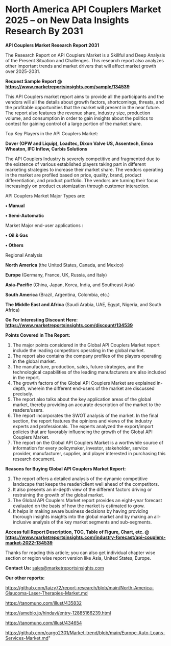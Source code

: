 # North America API Couplers Market 2025 – on New Data Insights Research By 2031

<strong>API Couplers Market Research Report 2031</strong>

The Research Report on API Couplers Market is a Skillful and Deep Analysis of the Present Situation and Challenges. This research report also analyzes other important trends and market drivers that will affect market growth over 2025-2031.

<strong>Request Sample Report @ <a href=https://www.marketreportsinsights.com/sample/134539>https://www.marketreportsinsights.com/sample/134539</a></strong>

This API Couplers market report aims to provide all the participants and the vendors will all the details about growth factors, shortcomings, threats, and the profitable opportunities that the market will present in the near future. The report also features the revenue share, industry size, production volume, and consumption in order to gain insights about the politics to contest for gaining control of a large portion of the market share.

Top Key Players in the API Couplers Market:

<strong>Dover (OPW and Liquip), Loadtec, Dixon Valve US, Assentech, Emco Wheaton, IFC Inflow, Carbis Solutions</strong>

The API Couplers Industry is severely competitive and fragmented due to the existence of various established players taking part in different marketing strategies to increase their market share. The vendors operating in the market are profiled based on price, quality, brand, product differentiation, and product portfolio. The vendors are turning their focus increasingly on product customization through customer interaction.

API Couplers Market Major Types are:

<strong>• Manual

• Semi-Automatic</strong>

Market Major end-user applications :

<strong>• Oil & Gas

• Others</strong>

Regional Analysis

</u><strong><b>North America</b></strong> (the United States, Canada, and Mexico)

<strong><b>Europe </b></strong>(Germany, France, UK, Russia, and Italy)

<strong><b>Asia-Pacific</b></strong> (China, Japan, Korea, India, and Southeast Asia)

<strong><b>South America</b></strong> (Brazil, Argentina, Colombia, etc.)

<strong><b>The Middle East and Africa</b></strong> (Saudi Arabia, UAE, Egypt, Nigeria, and South Africa)

<strong>Go For Interesting Discount Here: <a href=https://www.marketreportsinsights.com/discount/134539>https://www.marketreportsinsights.com/discount/134539</a></strong>

<strong>Points Covered in The Report:</strong>
<ol>
  <li>The major points considered in the Global API Couplers Market report include the leading competitors operating in the global market.</li>
  <li>The report also contains the company profiles of the players operating in the global market.</li>
  <li>The manufacture, production, sales, future strategies, and the technological capabilities of the leading manufacturers are also included in the report.</li>
  <li>The growth factors of the Global API Couplers Market are explained in-depth, wherein the different end-users of the market are discussed precisely.</li>
  <li>The report also talks about the key application areas of the global market, thereby providing an accurate description of the market to the readers/users.</li>
  <li>The report incorporates the SWOT analysis of the market. In the final section, the report features the opinions and views of the industry experts and professionals. The experts analyzed the export/import policies that are favorably influencing the growth of the Global API Couplers Market.</li>
  <li>The report on the Global API Couplers Market is a worthwhile source of information for every policymaker, investor, stakeholder, service provider, manufacturer, supplier, and player interested in purchasing this research document.</li>
</ol>
<strong>Reasons for Buying Global API Couplers Market Report:</strong>

<ol>
  <li>The report offers a detailed analysis of the dynamic competitive landscape that keeps the reader/client well ahead of the competitors.</li>
  <li>It also presents an in-depth view of the different factors driving or restraining the growth of the global market.</li>
  <li>The Global API Couplers Market report provides an eight-year forecast evaluated on the basis of how the market is estimated to grow.</li>
  <li>It helps in making aware business decisions by having providing thorough insights insights into the global market and by making an all-inclusive analysis of the key market segments and sub-segments.</li>
</ol>
<strong>Access full Report Description, TOC, Table of Figure, Chart, etc. @ <a href=https://www.marketreportsinsights.com/industry-forecast/api-couplers-market-2022-134539>https://www.marketreportsinsights.com/industry-forecast/api-couplers-market-2022-134539</a></strong>


Thanks for reading this article; you can also get individual chapter wise section or region wise report version like Asia, United States, Europe.

<strong>Contact Us:</strong>
sales@marketreportsinsights.com

<strong>Our other reports:</strong>

<a href=https://github.com/faizy72/report-research/blob/main/North-America-Glaucoma-Laser-Therapies-Market.md>https://github.com/faizy72/report-research/blob/main/North-America-Glaucoma-Laser-Therapies-Market.md</a>

<a href=https://tanomuno.com/illust/435832>https://tanomuno.com/illust/435832</a>

<a href=https://ameblo.jp/hindavi/entry-12885166239.html>https://ameblo.jp/hindavi/entry-12885166239.html</a>

<a href=https://tanomuno.com/illust/434654>https://tanomuno.com/illust/434654</a>

<a href=https://github.com/cargo2301/Market-trend/blob/main/Europe-Auto-Loans-Services-Market.md>https://github.com/cargo2301/Market-trend/blob/main/Europe-Auto-Loans-Services-Market.md</a>"
